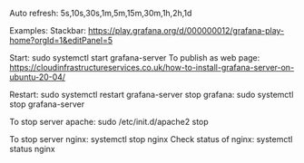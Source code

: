 Auto refresh: 5s,10s,30s,1m,5m,15m,30m,1h,2h,1d

Examples:
Stackbar: https://play.grafana.org/d/000000012/grafana-play-home?orgId=1&editPanel=5

Start: sudo systemctl start grafana-server
To publish as web page: https://cloudinfrastructureservices.co.uk/how-to-install-grafana-server-on-ubuntu-20-04/

Restart: sudo systemctl restart grafana-server
stop grafana: sudo systemctl stop grafana-server

To stop server apache: sudo /etc/init.d/apache2 stop

To stop server nginx: systemctl stop nginx
Check status of nginx: systemctl status nginx